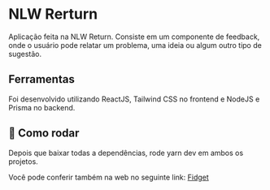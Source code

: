 # NLW Rerturn

Aplicação feita na NLW Return. Consiste em um componente de feedback, onde o usuário pode relatar um problema, uma ideia ou algum outro tipo de sugestão.

## Ferramentas

Foi desenvolvido utilizando ReactJS, Tailwind CSS no frontend e NodeJS e Prisma no backend.

## 🚀 Como rodar

Depois que baixar todas a dependências, rode yarn dev em ambos os projetos.

Você pode conferir também na web no seguinte link: [Fidget](https://nlw-return-seven-tau.vercel.app/)

